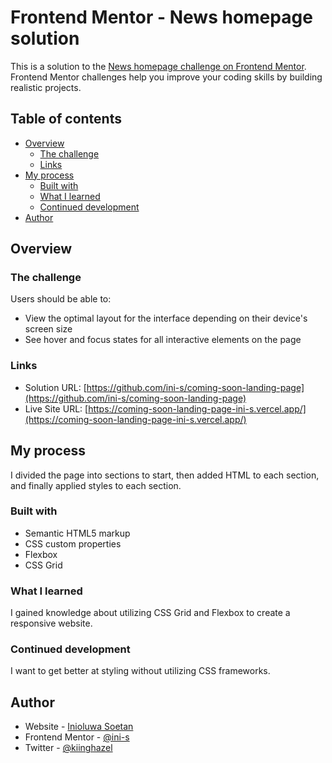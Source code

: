# Frontend Mentor - News homepage solution

This is a solution to the [News homepage challenge on Frontend Mentor](https://www.frontendmentor.io/challenges/news-homepage-H6SWTa1MFl). Frontend Mentor challenges help you improve your coding skills by building realistic projects. 

## Table of contents

- [Overview](#overview)
  - [The challenge](#the-challenge)
  - [Links](#links)
- [My process](#my-process)
  - [Built with](#built-with)
  - [What I learned](#what-i-learned)
  - [Continued development](#continued-development)
- [Author](#author)


## Overview

### The challenge

Users should be able to:

- View the optimal layout for the interface depending on their device's screen size
- See hover and focus states for all interactive elements on the page

### Links

- Solution URL: [https://github.com/ini-s/coming-soon-landing-page](https://github.com/ini-s/coming-soon-landing-page)
- Live Site URL: [https://coming-soon-landing-page-ini-s.vercel.app/](https://coming-soon-landing-page-ini-s.vercel.app/)

## My process

I divided the page into sections to start, then added HTML to each section, and finally applied styles to each section.

### Built with

- Semantic HTML5 markup
- CSS custom properties
- Flexbox
- CSS Grid


### What I learned

I gained knowledge about utilizing CSS Grid and Flexbox to create a responsive website.


### Continued development

I want to get better at styling without utilizing CSS frameworks.


## Author

- Website - [Inioluwa Soetan](https://inioluwa.onrender.com/)
- Frontend Mentor - [@ini-s](https://www.frontendmentor.io/profile/ini-s)
- Twitter - [@kiinghazel](https://twitter.com/kiinghazel)
